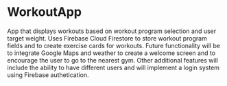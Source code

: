 # WorkoutApp
App that displays workouts based on workout program selection and user target weight. 
Uses Firebase Cloud Firestore to store workout program fields and to create exercise cards for workouts. 
Future functionality will be to integrate Google Maps and weather to create a welcome screen and to encourage the user to go to the nearest gym. 
Other additional features will include the ability to have different users and will implement a login system using Firebase authetication.
